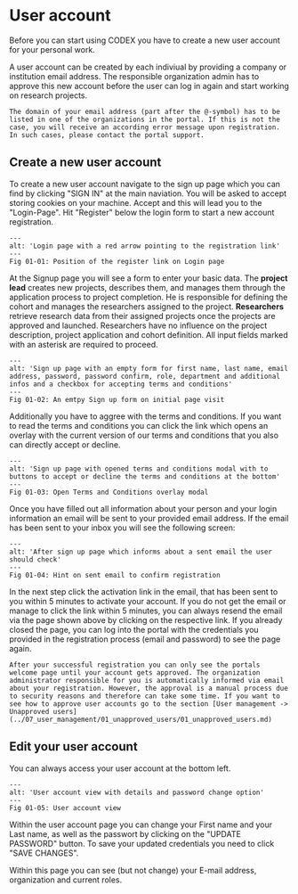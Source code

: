 # User account

Before you can start using CODEX you have to create a new user account for your personal work.

A user account can be created by each indiviual by providing a company or institution email address. The responsible organization admin has to approve this new account before the user can log in again and start working on research projects.

```{important}
The domain of your email address (part after the @-symbol) has to be listed in one of the organizations in the portal. If this is not the case, you will receive an according error message upon registration. In such cases, please contact the portal support.
```

## Create a new user account

To create a new user account navigate to the sign up page which you can find by clicking "SIGN IN"
at the main naviation. You will be asked to accept storing cookies on your machine. Accept and this
will lead you to the "Login-Page". Hit "Register" below the login form to start a new account
registration.

```{figure} images/login_with_highlighted_register_link.png
---
alt: 'Login page with a red arrow pointing to the registration link'
---
Fig 01-01: Position of the register link on Login page
```

At the Signup page you will see a form to enter your basic data. 
The **project lead** creates new projects, describes them, and manages them through the application process to project completion. He is responsible for defining the cohort and manages the researchers assigned to the project.
**Researchers** retrieve research data from their assigned projects once the projects are approved and launched. Researchers have no influence on the project description, project application and cohort definition.
All input fields marked with an asterisk are required to proceed. 

```{figure} images/sign_up_form_empty.png
---
alt: 'Sign up page with an empty form for first name, last name, email address, password, password confirm, role, department and additional infos and a checkbox for accepting terms and conditions'
---
Fig 01-02: An emtpy Sign up form on initial page visit
```

Additionally you have to aggree with the terms and conditions. If you want to read the terms and
conditions you can click the link which opens an overlay with the current version of our terms
and conditions that you also can directly accept or decline.

```{figure} images/sign_up_with_open_modal.png
---
alt: 'Sign up page with opened terms and conditions modal with to buttons to accept or decline the terms and conditions at the bottom'
---
Fig 01-03: Open Terms and Conditions overlay modal
```

Once you have filled out all information about your person and your login information an email
will be sent to your provided email address. If the email has been sent to your inbox you will see
the following screen:

```{figure} images/sign_up_email_hint.png
---
alt: 'After sign up page which informs about a sent email the user should check'
---
Fig 01-04: Hint on sent email to confirm registration
```

In the next step click the activation link in the email, that has been sent to you within 5 minutes to activate your account. If you do not get the email or manage to click the link within 5 minutes, you can always resend the email via the page shown above by clicking on the respective link. If you already closed the page, you can log into the portal with the credentials you provided in the registration process (email and password) to see the page again.

```{important}
After your successful registration you can only see the portals welcome page until your account gets approved. The organization administrator responsible for you is automatically informed via email about your registration. However, the approval is a manual process due to security reasons and therefore can take some time. If you want to see how to approve user accounts go to the section [User management -> Unapproved users](../07_user_management/01_unapproved_users/01_unapproved_users.md)
```

## Edit your user account

You can always access your user account at the bottom left.

```{figure} images/user_account.png
---
alt: 'User account view with details and password change option'
---
Fig 01-05: User account view
```

Within the user account page you can change your First name and your Last name, as well as the passwort by clicking on the "UPDATE PASSWORD" button.
To save your updated credentials you need to click "SAVE CHANGES".

Within this page you can see (but not change) your E-mail address, organization and current roles.

